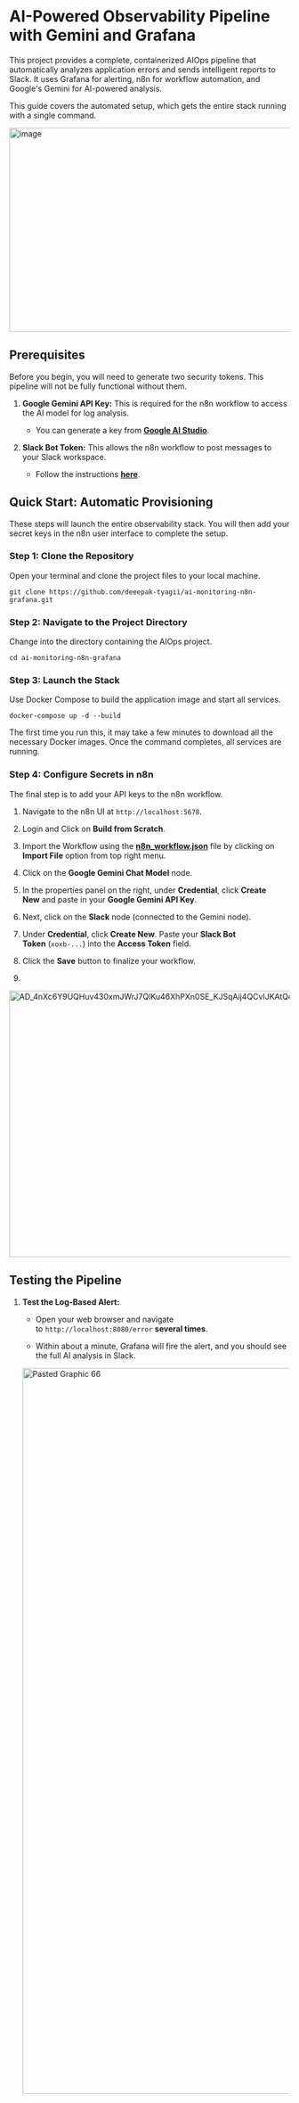 # AI-Powered Observability Pipeline with Gemini and Grafana

This project provides a complete, containerized AIOps pipeline that automatically analyzes application errors and sends intelligent reports to Slack. It uses Grafana for alerting, n8n for workflow automation, and Google's Gemini for AI-powered analysis.

This guide covers the automated setup, which gets the entire stack running with a single command.

<img width="732" height="366" alt="image" src="https://github.com/user-attachments/assets/ba9d0842-4123-43a7-a766-d29b92d19839" />


## Prerequisites

Before you begin, you will need to generate two security tokens. This pipeline will not be fully functional without them.

1. **Google Gemini API Key:** This is required for the n8n workflow to access the AI model for log analysis.
    
    - You can generate a key from [**Google AI Studio**](https://aistudio.google.com/app/apikey "null").
        
2. **Slack Bot Token:** This allows the n8n workflow to post messages to your Slack workspace.
    
    - Follow the instructions [**here**](https://docs.n8n.io/integrations/builtin/credentials/slack/#using-api-access-token).
        

## Quick Start: Automatic Provisioning

These steps will launch the entire observability stack. You will then add your secret keys in the n8n user interface to complete the setup.

### Step 1: Clone the Repository

Open your terminal and clone the project files to your local machine.

```
git clone https://github.com/deeepak-tyagii/ai-monitoring-n8n-grafana.git
```

### Step 2: Navigate to the Project Directory

Change into the directory containing the AIOps project.

```
cd ai-monitoring-n8n-grafana
```

### Step 3: Launch the Stack

Use Docker Compose to build the application image and start all services.

```
docker-compose up -d --build
```

The first time you run this, it may take a few minutes to download all the necessary Docker images. Once the command completes, all services are running.

### Step 4: Configure Secrets in n8n

The final step is to add your API keys to the n8n workflow.

1. Navigate to the n8n UI at `http://localhost:5678`.
    
2. Login and Click on **Build from Scratch**.
3. Import the Workflow using the [**n8n_workflow.json**](https://raw.githubusercontent.com/deeepak-tyagii/ai-monitoring-n8n-grafana/c4b2d27ae7b60c81ed1b1a8d74fd541dd883bdca/n8n_workflow.json) file by clicking on **Import File** option from top right menu.
4. Click on the **Google Gemini Chat Model** node.
    
5. In the properties panel on the right, under **Credential**, click **Create New** and paste in your **Google Gemini API Key**.
    
6. Next, click on the **Slack** node (connected to the Gemini node).
    
7. Under **Credential**, click **Create New**. Paste your **Slack Bot Token** (`xoxb-...`) into the **Access Token** field.
    
8. Click the **Save** button to finalize your workflow.
9. 
<img width="1600" height="478" alt="AD_4nXc6Y9UQHuv430xmJWrJ7QlKu46XhPXn0SE_KJSqAij4QCvlJKAtQel8ZC_-_ntP7yVwWj10o4yVCZnwxRx3mCJxtKZ5cSVcLLtbYyFoWnqUr312VlGdltmY" src="https://github.com/user-attachments/assets/298d14ea-c08a-4d9c-b03a-633f376aaa54" />

## Testing the Pipeline

1. **Test the Log-Based Alert:**
    
    - Open your web browser and navigate to `http://localhost:8080/error` **several times**.
        
    - Within about a minute, Grafana will fire the alert, and you should see the full AI analysis in Slack.

   <img width="3767" height="1302" alt="Pasted Graphic 66" src="https://github.com/user-attachments/assets/1af58249-c2e2-41ac-959f-1536eb6e84e9" />

        

